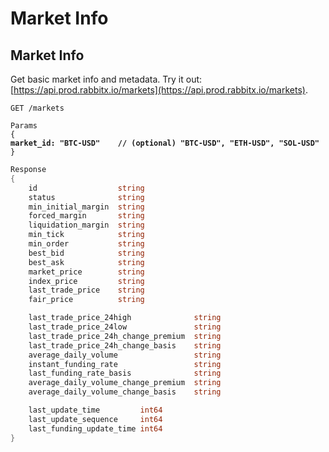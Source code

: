 # Market Info

## Market Info

Get basic market info and metadata. Try it out: [https://api.prod.rabbitx.io/markets](https://api.prod.rabbitx.io/markets).

```
GET /markets
```

<pre class="language-json"><code class="lang-json">Params
{
<strong>market_id: "BTC-USD"    // (optional) "BTC-USD", "ETH-USD", "SOL-USD"
</strong>}
</code></pre>

```go
Response
{
	id                  string
	status              string
	min_initial_margin  string
	forced_margin       string
	liquidation_margin  string
	min_tick            string
	min_order           string
	best_bid            string
	best_ask            string
	market_price        string
	index_price         string
	last_trade_price    string
	fair_price          string

	last_trade_price_24high              string
	last_trade_price_24low               string
	last_trade_price_24h_change_premium  string
	last_trade_price_24h_change_basis    string
	average_daily_volume                 string
	instant_funding_rate                 string
	last_funding_rate_basis              string
	average_daily_volume_change_premium  string
	average_daily_volume_change_basis    string

	last_update_time         int64 
	last_update_sequence     int64 
	last_funding_update_time int64
}
    
```
